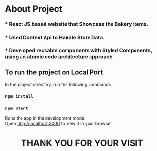 # About Project 

### * React JS based website that Showcase the Bakery Items.
### * Used Context Api to Handle Store Data.
### * Developed reusable components with Styled Components, using an atomic code architecture approach.
## To run the project on Local Port

In the project directory, run the following commands

### `npm install`
### `npm start`

Runs the app in the development mode.\
Open [http://localhost:3000](http://localhost:3000) to view it in your browser.

# <p style="text-align: center;"> THANK YOU FOR YOUR VISIT</p>





